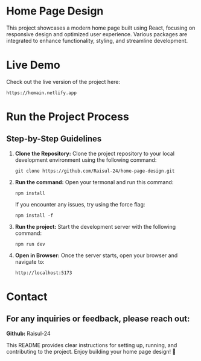 # Home Page Design

This project showcases a modern home page built using React, focusing on responsive design and optimized user experience. Various packages are integrated to enhance functionality, styling, and streamline development.

# Live Demo
Check out the live version of the project here:
   ```
  https://hemain.netlify.app
   ```


# Run the Project Process

## Step-by-Step Guidelines

1. **Clone the Repository:** Clone the project repository to your local development environment using the following command:
   ```
   git clone https://github.com/Raisul-24/home-page-design.git
   ```
2. **Run the command:** Open your termonal and run this command:
   ```
   npm install
   ```
   If you encounter any issues, try using the force flag:
   ```
   npm install -f
   ```
3. **Run the project:** Start the development server with the following command:
    ```
   npm run dev
   ```
4. **Open in Browser:** Once the server starts, open your browser and navigate to:
    ```
   http://localhost:5173
   ```
# Contact
 ##  For any inquiries or feedback, please reach out:
 **Github:** Raisul-24

This README provides clear instructions for setting up, running, and contributing to the project. Enjoy building your home page design! 🚀


